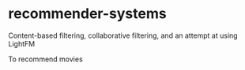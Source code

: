 # recommender-systems
Content-based filtering, collaborative filtering, and an attempt at using LightFM

To recommend movies
